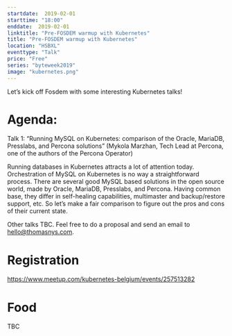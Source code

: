 ```yaml
---
startdate:  2019-02-01
starttime: "18:00"
enddate:  2019-02-01
linktitle: "Pre-FOSDEM warmup with Kubernetes"
title: "Pre-FOSDEM warmup with Kubernetes"
location: "HSBXL"
eventtype: "Talk"
price: "Free"
series: "byteweek2019"
image: "kubernetes.png"
--- 
```


Let’s kick off Fosdem with some interesting Kubernetes talks!

# Agenda:

Talk 1: “Running MySQL on Kubernetes: comparison of the Oracle, MariaDB, Presslabs, and Percona solutions” (Mykola Marzhan, Tech Lead at Percona, one of the authors of the Percona Operator)

Running databases in Kubernetes attracts a lot of attention today. Orсhestration of MySQL on Kubernetes is no way a straightforward process. There are several good MySQL based solutions in the open source world, made by Oracle, MariaDB, Presslabs, and Percona. Having common base, they differ in self-healing capabilities, multimaster and backup/restore support, etc. So let’s make a fair comparison to figure out the pros and cons of their current state.

Other talks TBC.
Feel free to do a proposal and send an email to hello@thomasnys.com.

# Registration
https://www.meetup.com/kubernetes-belgium/events/257513282

# Food
TBC